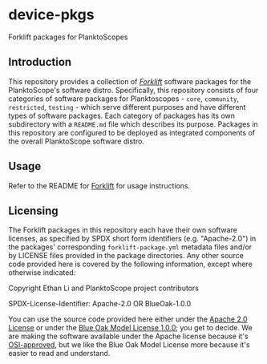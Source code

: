 # device-pkgs
Forklift packages for PlanktoScopes

## Introduction

This repository provides a collection of [*Forklift*](https://github.com/PlanktoScope/forklift)
software packages for the PlanktoScope's software distro. Specifically, this repository consists of
four categories of software packages for Planktoscopes - `core`, `community`, `restricted`,
`testing` - which serve different purposes and have different types of software packages. Each
category of packages has its own subdirectory with a `README.md` file which describes its purpose.
Packages in this repository are configured to be deployed as integrated components of the overall
PlanktoScope software distro.

## Usage

Refer to the README for [Forklift](https://github.com/PlanktoScope/forklift) for usage instructions.

## Licensing

The Forklift packages in this repository each have their own software licenses, as specified by SPDX
short form identifiers (e.g. "Apache-2.0") in the packages' corresponding `forklift-package.yml`
metadata files and/or by LICENSE files provided in the package directories.  Any other source code
provided here is covered by the following information, except where otherwise indicated:

Copyright Ethan Li and PlanktoScope project contributors

SPDX-License-Identifier: Apache-2.0 OR BlueOak-1.0.0

You can use the source code provided here either under the
[Apache 2.0 License](https://www.apache.org/licenses/LICENSE-2.0)
or under the [Blue Oak Model License 1.0.0](https://blueoakcouncil.org/license/1.0.0);
you get to decide. We are making the software available under the Apache license because it's
[OSI-approved](https://writing.kemitchell.com/2019/05/05/Rely-on-OSI.html),
but we like the Blue Oak Model License more because it's easier to read and understand.
